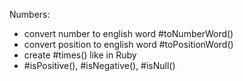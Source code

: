 Numbers:
 * convert number to english word #toNumberWord()
 * convert position to english word #toPositionWord()
 * create #times() like in Ruby
 * #isPositive(), #isNegative(), #isNull()